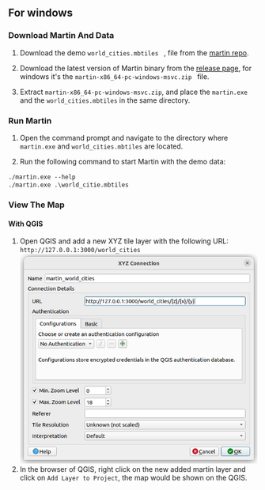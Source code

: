## For windows

### Download Martin And Data

1. Download the demo `world_cities.mbtiles
` , file from the [martin repo](https://github.com/maplibre/martin/blob/main/tests/fixtures/mbtiles/world_cities.mbtiles).

2. Download the latest version of Martin binary from the [release page](https://github.com/maplibre/martin/releases), for windows it's the `martin-x86_64-pc-windows-msvc.zip
` file.

3. Extract `martin-x86_64-pc-windows-msvc.zip`, and place the `martin.exe` and the `world_cities.mbtiles` in the same directory.

### Run Martin

1. Open the command prompt and navigate to the directory where `martin.exe` and `world_cities.mbtiles` are located.

2. Run the following command to start Martin with the demo data:

```shell
./martin.exe --help
./martin.exe .\world_citie.mbtiles
```

### View The Map

#### With QGIS
1. Open QGIS and add a new XYZ tile layer with the following URL:
`http://127.0.0.1:3000/world_cities`
![QGIS](./view_layer_in_qgis.png)
2. In the browser of QGIS, right click on the new added martin layer and click on `Add Layer to Project`, the map would be shown on the QGIS.










